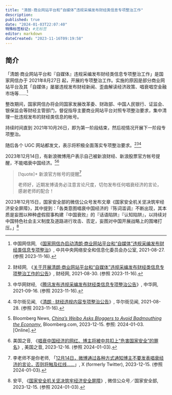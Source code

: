 ```yaml
---
title: "清朗·商业网站平台和“自媒体”违规采编发布财经类信息专项整治工作"
description:
published: true
date: "2024-01-03T22:07:40"
特殊标签标记: #无标签
editor: markdown
dateCreated: "2023-11-16T09:19:58"
---
```


## 简介

「清朗·商业网站平台和『自媒体』违规采编发布财经类信息专项整治工作」是国家网信办于 2021年8月27日 起，开展的专项整治工作。实施的原因是部分商业网站平台及其「自媒体」屡屡违规发布财经新闻、歪曲解读经济政策、唱衰唱空金融市场等……[^13374]

[^13374]: 中国网信网, 《[国家网信办启动清朗·商业网站平台和“自媒体”违规采编发布财经类信息专项整治](https://web.archive.org/web/20220123060814/http://www.cac.gov.cn/2021-08/27/c_1631652531513374.htm)》, 中共中央网络安全和信息化委员会办公室, 2021-08-27. (参照 2023-11-16).

整改期间，国家网信办将会同国家发展改革委、财政部、中国人民银行、证监会、银保监会等财经主管部门，督促指导主要商业网站平台对照专项整治要求，集中清理一批违规发布的财经类信息的帐号。

持续时间直到 2021年10月26日，即为第一阶段结束，然后视情况开展下一阶段专项整治。

随后各个 UGC 网站都发文，表示将积极全面落实专项整治要求。[^93060][^60651][^7SdYK]

[^93060]: 财经网, 《[关于开展清朗·商业网站平台和“自媒体”违规采编发布财经类信息专项整治工作的公告](https://web.archive.org/web/20210830092154/http://www.caijing.com.cn/20210830/4793060.shtml)》, 财经网, 2021-08-30. (参照 2023-11-16).

[^60651]: 中华网财经, 《[腾讯发布违规采编发布财经类信息专项整治公告](https://web.archive.org/web/20231116014451/https://finance.china.com/tech/13001906/20210916/37260651.html)》, 中华网, 2021-09-16. (参照 2023-11-16).

[^7SdYK]: 华尔街见闻, 《[清朗 · 财经违规内容专项整治公告](http://archive.today/2023.11.16-014459/https://wallstreetcn.com/articles/3639092)》, 华尔街见闻, 2021-08-28. (参照 2023-11-16).

2023年12月14日，有新浪微博用户表示自己被新浪财经、新浪股票官方帐号提醒，不能唱衰中国经济。[^43505][^99543]

[^43505]: Bloomberg News, [_China’s Weibo Asks Bloggers to Avoid Badmouthing the Economy_](https://web.archive.org/web/20231215043505/https://www.bloomberg.com/news/articles/2023-12-15/china-s-weibo-asks-bloggers-to-avoid-badmouthing-the-economy), Bloomberg.com, 2023-12-15. 参照: 2024-01-03. [Online].

[^99543]: 美国之音, 《[唱衰中国经济的网红、博主将被中共扣上“危害国家安全”的罪名](https://web.archive.org/web/20231226201140/https://www.voachinese.com/a/china-s-ministry-of-state-security-says-badmouthing-china-s-economy-endangers-national-security-20231215/7399543.html)》, 美国之音, 2023-12-16. (参照 2024-01-03).

> [!quote]+ 新浪官方帐号的提醒[^mYx0T]
>
> 老师好，近期发博请务必注意言论尺度，切勿发布任何唱衰经济的言论，
> 感谢老师的配合！

[^mYx0T]: 李老师不是你老师, 「[12月14日，微博通过各种方式通知博主不要发表唱衰经济的言论，否则将触及红线……](http://archive.today/2024.01.03-140353/https://twitter.com/whyyoutouzhele/status/1735350042569867275)」, X (formerly Twitter), 2023-12-15. (参照 2024-01-03).

2023年12月15日，国家安全部的微信公众号发布文章《国家安全机关坚决筑牢经济安全屏障》，其中提到：「各类意图唱衰中国经济的『陈词滥调』不断出现，其本质是妄图以种种虚假叙事构建『中国衰败』的『话语陷阱』『认知陷阱』，以持续对中国特色社会主义制度及道路进行攻击、否定，妄图对中国开展战略上的围堵打压。」[^qIHsw]

[^qIHsw]: 安平, 《[国家安全机关坚决筑牢经济安全屏障](https://web.archive.org/web/20231230075657/https://mp.weixin.qq.com/s/pOVcm_d82q_cNr6VXqIHsw)》, 微信公众号／国家安全部, 2023-12-15. (参照 2024-01-03).
